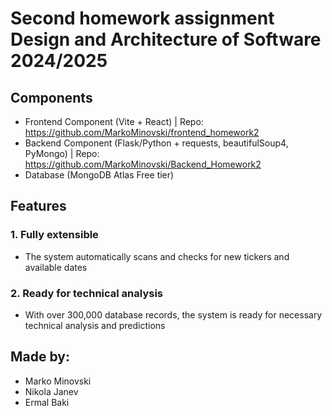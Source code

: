 # Second homework assignment Design and Architecture of Software 2024/2025

## Components

- Frontend Component (Vite + React) | Repo: https://github.com/MarkoMinovski/frontend_homework2
- Backend Component (Flask/Python + requests, beautifulSoup4, PyMongo) | Repo: https://github.com/MarkoMinovski/Backend_Homework2
- Database (MongoDB Atlas Free tier)

## Features

### 1. Fully extensible
- The system automatically scans and checks for new tickers and available dates
### 2. Ready for technical analysis
- With over 300,000 database records, the system is ready for necessary technical analysis and predictions

## Made by:
- Marko Minovski
- Nikola Janev
- Ermal Baki
